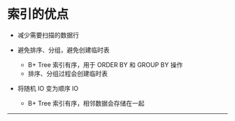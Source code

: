 # 索引的优点

* 减少需要扫描的数据行
* 避免排序、分组，避免创建临时表
    * B+ Tree 索引有序，用于 ORDER BY 和 GROUP BY 操作
    * 排序、分组过程会创建临时表

* 将随机 IO 变为顺序 IO
    * B+ Tree 索引有序，相邻数据会存储在一起

---

